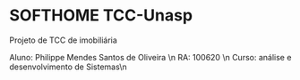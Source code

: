 # SOFTHOME TCC-Unasp
Projeto de TCC de imobiliária 

Aluno: Philippe Mendes Santos de Oliveira \n
RA: 100620 \n
Curso: análise e desenvolvimento de Sistemas\n
